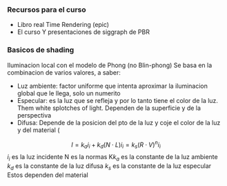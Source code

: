 ### Recursos para el curso
- Libro real Time Rendering (epic)
- El curso Y presentaciones de siggraph de PBR

### Basicos de shading
Iluminacion local con el modelo de Phong (no Blin-phong)
Se basa en la combinacion de varios valores, a saber:
- Luz ambiente: factor uniforme que intenta aproximar la iluminacion global que le llega, solo un numerito
- Especular: es la luz que se refleja y por lo tanto tiene el color de la luz. Them white splotches of light. Dependen de la superficie y de la perspectiva
- Difusa: Depende de la posicion del pto de la luz y coje el color de la luz y del material (

$$ I = k_a i_i + k_d(N \cdot L)i_i = k_s(R \cdot V)^n i_i$$
$i_i$ es la luz incidente
N es la normas
K$k_a$ es la constante de la luz ambiente
$k_d$ es la constante de la luz difusa
$k_s$ es la constante de la luz especular
Estos dependen del material